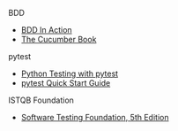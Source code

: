 BDD
 - [BDD In Action](https://learning.oreilly.com/library/view/bdd-in-action/9781617291654/)
 - [The Cucumber Book](https://learning.oreilly.com/library/view/the-cucumber-book/9781680502497/)

pytest
 - [Python Testing with pytest](https://learning.oreilly.com/library/view/python-testing-with/9781680502848/)
 - [pytest Quick Start Guide](https://learning.oreilly.com/library/view/pytest-quick-start/9781789347562/)

ISTQB Foundation
 - [Software Testing Foundation, 5th Edition](https://learning.oreilly.com/library/view/software-testing-foundations/9781681988559/)
